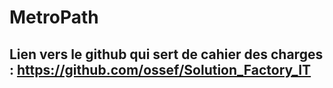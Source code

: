 # MetroPath

## Lien vers le github qui sert de cahier des charges : https://github.com/ossef/Solution_Factory_IT
